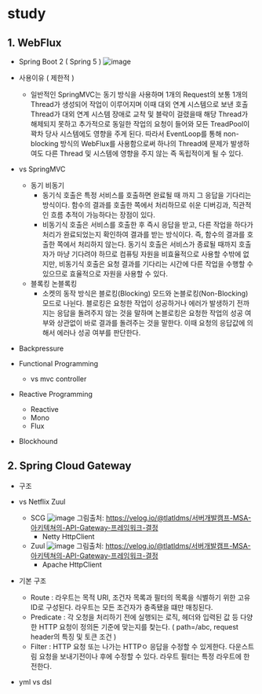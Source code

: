 # study

## 1. WebFlux
* Spring Boot 2 ( Spring 5 )
![image](https://user-images.githubusercontent.com/33863965/142557282-b423c3c8-2c60-4edd-93fc-51b190db826f.png)

* 사용이유 ( 제한적 )
    * 일반적인 SpringMVC는 동기 방식을 사용하며 1개의 Request의 보통 1개의 Thread가 생성되어 작업이 이루어지며 이때 대외 연계 시스템으로 보낸 호출 Thread가
대외 연계 시스템 장애로 교착 및 블락이 걸렸을때 해당 Thread가 해제되지 못하고 추가적으로 동일한 작업의 요청이 들어와 모든 TreadPool이 꽉차 당사 시스템에도 영향을 주게 된다.
따라서 EventLoop를 통해 non-blocking 방식의 WebFlux를 사용함으로써 하나의 Thread에 문제가 발생하여도 다른 Thread 및 시스템에 영향을 주지 않는 즉 독립적이게 될 수 있다.
    
* vs SpringMVC
    * 동기 비동기
      * 동기식 호출은 특정 서비스를 호출하면 완료될 때 까지 그 응답을 기다리는 방식이다. 함수의 결과를 호출한 쪽에서 처리하므로 쉬운 디버깅과, 직관적인 흐름 추적이 가능하다는 장점이 있다.
      * 비동기식 호출은 서비스를 호출한 후 즉시 응답을 받고, 다른 작업을 하다가 처리가 완료되었는지 확인하여 결과를 받는 방식이다. 즉, 함수의 결과를 호출한 쪽에서 처리하지 않는다. 동기식 호출은 서비스가 종료될 때까지 호출자가 마냥 기다려야 하므로 컴퓨팅 자원을 비효율적으로 사용할 수밖에 없지만, 비동기식 호출은 요청 결과를 기다리는 시간에 다른 작업을 수행할 수 있으므로 효율적으로 자원을 사용할 수 있다.
    * 블록킹 논블록킹
      * 소켓의 동작 방식은 블로킹(Blocking) 모드와 논블로킹(Non-Blocking) 모드로 나뉜다. 블로킹은 요청한 작업이 성공하거나 에러가 발생하기 전까지는 응답을 돌려주지 않는 것을 말하며 논블로킹은 요청한 작업의 성공 여부와 상관없이 바로 결과를 돌려주는 것을 말한다. 이때 요청의 응답값에 의해서 에러나 성공 여부를 판단한다.

* Backpressure 
        
* Functional Programming
    * vs mvc controller
          
* Reactive Programming
   * Reactive 
   * Mono
   * Flux
        
* Blockhound

## 2. Spring Cloud Gateway
* 구조

* vs Netflix Zuul
   * SCG
      ![image](https://user-images.githubusercontent.com/33863965/142961838-b9699ef2-593d-45ce-bb88-8eb883eb57c2.png)
         그림출처: https://velog.io/@tlatldms/서버개발캠프-MSA-아키텍쳐의-API-Gateway-프레임워크-결정
      * Netty HttpClient
   * Zuul
      ![image](https://user-images.githubusercontent.com/33863965/142961951-b9f1a601-7998-4d84-803d-f9b66b4b19f2.png)
         그림출처: https://velog.io/@tlatldms/서버개발캠프-MSA-아키텍쳐의-API-Gateway-프레임워크-결정
      * Apache HttpClient
* 기본 구조
   * Route : 라우트는 목적 URI, 조건자 목록과 필터의 목록을 식별하기 위한 고유 ID로 구성된다. 라우트는 모든 조건자가 충족됐을 떄만 매칭된다.
   * Predicate : 각 오청을 처리하기 전에 실행되는 로직, 헤더와 입력된 값 등 다양한 HTTP 요청이 정의돈 기준에 맞는지를 찾는다. ( path=/abc, request header의 특징 및 토큰 조건 )
   * Filter : HTTP 요청 또는 나가는 HTTPㅇ 응답을 수정할 수 있게한다. 다운스트림 요청을 보내기전이나 후에 수정할 수 있다. 라우트 필터는 특정 라우트에 한전한다.

* yml vs dsl


